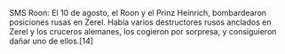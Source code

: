 SMS Roon: El 10 de agosto, el Roon y el Prinz Heinrich, bombardearon posiciones rusas en Zerel. Había varios destructores rusos anclados en Zerel y los cruceros alemanes, los cogieron por sorpresa, y consiguieron dañar uno de ellos.[14]​
